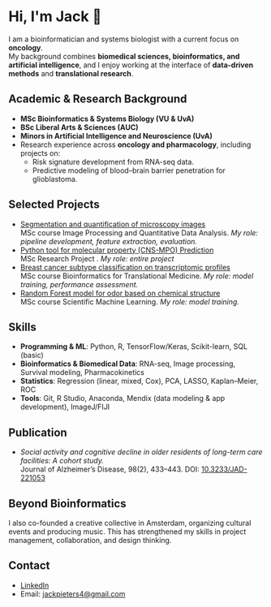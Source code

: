 # Hi, I'm Jack 👋

I am a bioinformatician and systems biologist with a current focus on **oncology**.  
My background combines **biomedical sciences, bioinformatics, and artificial intelligence**, and I enjoy working at the interface of **data-driven methods** and **translational research**.

## Academic & Research Background
- **MSc Bioinformatics & Systems Biology (VU & UvA)**  
- **BSc Liberal Arts & Sciences (AUC)**
- **Minors in Artificial Intelligence and Neuroscience (UvA)** 
- Research experience across **oncology and pharmacology**, including projects on:  
  - Risk signature development from RNA-seq data.  
  - Predictive modeling of blood–brain barrier penetration for glioblastoma.

## Selected Projects
- [Segmentation and quantification of microscopy images](https://github.com/jackpieters4/Image-Processing-Quantitative-Data-Analysis)  
  MSc course Image Processing and Quantitative Data Analysis. *My role: pipeline development, feature extraction, evaluation.*
- [Python tool for molecular property (CNS-MPO) Prediction](https://github.com/jackpieters4/minor_research_project_BSB)  
  MSc Research Project . *My role: entire project*
- [Breast cancer subtype classification on transcriptomic profiles](https://github.com/jackpieters4/Bioinformatics-For-Translational-Medicine)  
  MSc course Bioinformatics for Translational Medicine. *My role: model training, performance assessment.*
- [Random Forest model for odor based on chemical structure](https://github.com/jackpieters4/Scientific-Machine-Learning)  
  MSc course Scientific Machine Learning. *My role: model training.*

## Skills
- **Programming & ML**: Python, R, TensorFlow/Keras, Scikit-learn, SQL (basic)  
- **Bioinformatics & Biomedical Data**: RNA-seq, Image processing, Survival modeling, Pharmacokinetics  
- **Statistics**: Regression (linear, mixed, Cox), PCA, LASSO, Kaplan–Meier, ROC  
- **Tools**: Git, R Studio, Anaconda, Mendix (data modeling & app development), ImageJ/FIJI  

## Publication
- *Social activity and cognitive decline in older residents of long-term care facilities: A cohort study.*  
  Journal of Alzheimer’s Disease, 98(2), 433–443. DOI: [10.3233/JAD-221053](https://doi.org/10.3233/JAD-221053)

## Beyond Bioinformatics
I also co-founded a creative collective in Amsterdam, organizing cultural events and producing music. This has strengthened my skills in project management, collaboration, and design thinking.

## Contact
- [LinkedIn](https://www.linkedin.com/in/jack-pieters-7b3a2b1a0)  
- Email: jackpieters4@gmail.com
